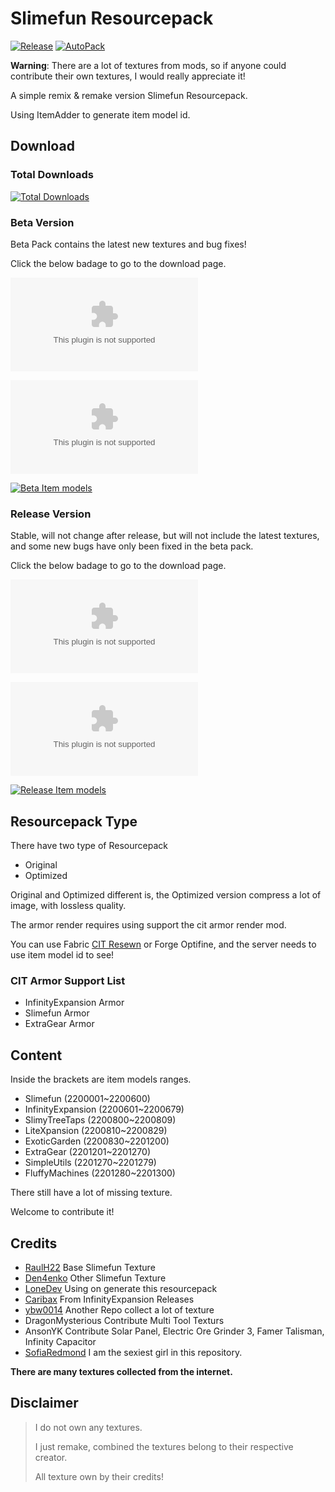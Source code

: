 # Slimefun Resourcepack

[![Release](https://img.shields.io/github/v/release/xMikux/Slimefun-Resourcepack?style=flat-square)](https://github.com/xMikux/Slimefun-Resourcepack/releases)
[![AutoPack](https://img.shields.io/github/workflow/status/xMikux/Slimefun-Resourcepack/AutoPack?style=flat-square)](https://github.com/xMikux/Slimefun-Resourcepack/actions/workflows/AutoPack.yml)

**Warning**: There are a lot of textures from mods, so if anyone could contribute their own textures, I would really appreciate it!

A simple remix & remake version Slimefun Resourcepack.

Using ItemAdder to generate item model id.

## Download

### Total Downloads

[![Total Downloads](https://img.shields.io/github/downloads/xMikux/Slimefun-Resourcepack/total?style=for-the-badge)](https://github.com/xMikux/Slimefun-Resourcepack/releases/)

### Beta Version

Beta Pack contains the latest new textures and bug fixes!

Click the below badage to go to the download page.

[![Beta Downloads Original](https://img.shields.io/github/downloads-pre/xMikux/Slimefun-Resourcepack/latest/Slimefun-ResourcePack-Original.zip?style=for-the-badge)](https://github.com/xMikux/Slimefun-Resourcepack/releases/tag/latest)

[![Beta Downloads Optimized](https://img.shields.io/github/downloads-pre/xMikux/Slimefun-Resourcepack/latest/Slimefun-ResourcePack-Optimized.zip?style=for-the-badge)](https://github.com/xMikux/Slimefun-Resourcepack/releases/tag/latest)

[![Beta Item models](https://img.shields.io/github/downloads-pre/xMikux/Slimefun-Resourcepack/latest/item-models.yml?style=for-the-badge)](https://github.com/xMikux/Slimefun-Resourcepack/releases/tag/latest)

### Release Version

Stable, will not change after release, but will not include the latest textures, and some new bugs have only been fixed in the beta pack.

Click the below badage to go to the download page.

[![Release Downloads Original](https://img.shields.io/github/downloads/xMikux/Slimefun-Resourcepack/latest/Slimefun-ResourcePack-Original.zip?style=for-the-badge)](https://github.com/xMikux/Slimefun-Resourcepack/releases/latest)

[![Release Downloads Optimized](https://img.shields.io/github/downloads/xMikux/Slimefun-Resourcepack/latest/Slimefun-ResourcePack-Optimized.zip?style=for-the-badge)](https://github.com/xMikux/Slimefun-Resourcepack/releases/latest)

[![Release Item models](https://img.shields.io/github/downloads/xMikux/Slimefun-Resourcepack/latest/item-models.yml?style=for-the-badge)](https://github.com/xMikux/Slimefun-Resourcepack/releases/latest)

## Resourcepack Type

There have two type of Resourcepack

* Original
* Optimized

Original and Optimized different is, the Optimized version compress a lot of image, with lossless quality.

The armor render requires using support the cit armor render mod.

You can use Fabric [CIT Resewn](https://modrinth.com/mod/cit-resewn) or Forge Optifine, and the server needs to use item model id to see!

### CIT Armor Support List

* InfinityExpansion Armor
* Slimefun Armor
* ExtraGear Armor

## Content

Inside the brackets are item models ranges.

* Slimefun (2200001~2200600)
* InfinityExpansion (2200601~2200679)
* SlimyTreeTaps (2200800~2200809)
* LiteXpansion (2200810~2200829)
* ExoticGarden (2200830~2201200)
* ExtraGear (2201201~2201270)
* SimpleUtils (2201270~2201279)
* FluffyMachines (2201280~2201300)

There still have a lot of missing texture.

Welcome to contribute it!

## Credits

* [RaulH22](https://www.planetminecraft.com/texture-pack/slimefun-texture-by-raulh22/) Base Slimefun Texture
* [Den4enko](https://github.com/Den4enko/Slimefun-Resourcepack) Other Slimefun Texture
* [LoneDev](https://www.spigotmc.org/resources/addon-slimefun4-textures-for-itemsadder.83877/) Using on generate this resourcepack
* [Caribax](https://github.com/Mooy1/InfinityExpansion/releases/tag/v1) From InfinityExpansion Releases
* [ybw0014](https://gzss.link/sf-texture) Another Repo collect a lot of texture
* DragonMysterious Contribute Multi Tool Texturs
* AnsonYK Contribute Solar Panel, Electric Ore Grinder 3, Famer Talisman, Infinity Capacitor
* [SofiaRedmond](https://github.com/SofiaRedmond) I am the sexiest girl in this repository.

**There are many textures collected from the internet.**

## Disclaimer

> I do not own any textures.
>
> I just remake, combined the textures belong to their respective creator.
>
> All texture own by their credits!
